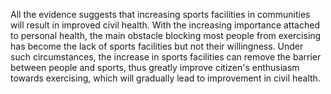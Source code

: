 All the evidence suggests that increasing sports facilities in communities will result in improved civil health. With the increasing importance attached to personal health, the main obstacle blocking most people from exercising has become the lack of sports facilities but not their willingness. Under such circumstances, the increase in sports facilities can remove the barrier between people and sports, thus greatly improve citizen's enthusiasm towards exercising, which will gradually lead to improvement in civil health.